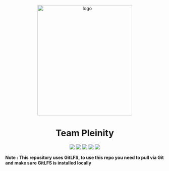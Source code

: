 <p align = "center">
  <img src = "logo.png" alt = "logo" width = 300px height = 350px>
  </p>
  </p>
  <h1 align = "center"> Team Pleinity </h1>
  <p align = "center">
   <img src = "https://img.shields.io/github/languages/count/SSIvanov19/pleinity-team?style=for-the-badge">
   <img src = "https://img.shields.io/github/contributors/SSIvanov19/pleinity-team?style=for-the-badge">
   <img src = "https://img.shields.io/github/repo-size/SSIvanov19/pleinity-team?style=for-the-badge">
   <img src = "https://img.shields.io/github/last-commit/SSIvanov19/pleinity-team?style=for-the-badge">
   <img src = "https://img.shields.io/github/languages/top/SSIvanov19/pleinity-team?style=for-the-badge">
  </p>
   <p> <strong>                                                                                                      
  Note : This repository uses GitLFS, to use this repo you need to pull via Git and make sure GitLFS is installed locally
  </strong>